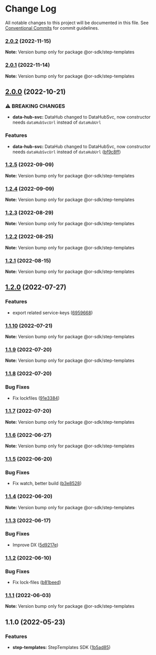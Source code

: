 # Change Log

All notable changes to this project will be documented in this file.
See [Conventional Commits](https://conventionalcommits.org) for commit guidelines.

### [2.0.2](https://gitlab.com/onereach/platform/or-sdk-next/compare/@or-sdk/step-templates@2.0.1...@or-sdk/step-templates@2.0.2) (2022-11-15)

**Note:** Version bump only for package @or-sdk/step-templates





### [2.0.1](https://gitlab.com/onereach/platform/or-sdk-next/compare/@or-sdk/step-templates@2.0.0...@or-sdk/step-templates@2.0.1) (2022-11-14)

**Note:** Version bump only for package @or-sdk/step-templates





## [2.0.0](https://gitlab.com/onereach/platform/or-sdk-next/compare/@or-sdk/step-templates@1.2.5...@or-sdk/step-templates@2.0.0) (2022-10-21)


### ⚠ BREAKING CHANGES

* **data-hub-svc:** DataHub changed to DataHubSvc, now constructor needs `dataHubSvcUrl`  instead of `dataHubUrl`

### Features

* **data-hub-svc:** DataHub changed to DataHubSvc, now constructor needs `dataHubSvcUrl`  instead of `dataHubUrl` ([bf9c8ff](https://gitlab.com/onereach/platform/or-sdk-next/commit/bf9c8ff0c660e19f174ad04a135320c98152c4e7))



### [1.2.5](https://gitlab.com/onereach/platform/or-sdk-next/compare/@or-sdk/step-templates@1.2.4...@or-sdk/step-templates@1.2.5) (2022-09-09)

**Note:** Version bump only for package @or-sdk/step-templates





### [1.2.4](https://gitlab.com/onereach/platform/or-sdk-next/compare/@or-sdk/step-templates@1.2.3...@or-sdk/step-templates@1.2.4) (2022-09-09)

**Note:** Version bump only for package @or-sdk/step-templates





### [1.2.3](https://gitlab.com/onereach/platform/or-sdk-next/compare/@or-sdk/step-templates@1.2.2...@or-sdk/step-templates@1.2.3) (2022-08-29)

**Note:** Version bump only for package @or-sdk/step-templates





### [1.2.2](https://gitlab.com/onereach/platform/or-sdk-next/compare/@or-sdk/step-templates@1.2.1...@or-sdk/step-templates@1.2.2) (2022-08-25)

**Note:** Version bump only for package @or-sdk/step-templates





### [1.2.1](https://gitlab.com/onereach/platform/or-sdk-next/compare/@or-sdk/step-templates@1.2.0...@or-sdk/step-templates@1.2.1) (2022-08-15)

**Note:** Version bump only for package @or-sdk/step-templates





## [1.2.0](https://gitlab.com/onereach/platform/or-sdk-next/compare/@or-sdk/step-templates@1.1.10...@or-sdk/step-templates@1.2.0) (2022-07-27)


### Features

* export related service-keys ([6959668](https://gitlab.com/onereach/platform/or-sdk-next/commit/69596684c513b6d078dd3fde7ca6885b852dfdfd))



### [1.1.10](https://gitlab.com/onereach/platform/or-sdk-next/compare/@or-sdk/step-templates@1.1.9...@or-sdk/step-templates@1.1.10) (2022-07-21)

**Note:** Version bump only for package @or-sdk/step-templates





### [1.1.9](https://gitlab.com/onereach/platform/or-sdk-next/compare/@or-sdk/step-templates@1.1.8...@or-sdk/step-templates@1.1.9) (2022-07-20)

**Note:** Version bump only for package @or-sdk/step-templates





### [1.1.8](https://gitlab.com/onereach/platform/or-sdk-next/compare/@or-sdk/step-templates@1.1.7...@or-sdk/step-templates@1.1.8) (2022-07-20)


### Bug Fixes

* Fix lockfiles ([91e3384](https://gitlab.com/onereach/platform/or-sdk-next/commit/91e3384a2774698efe36e9fa955633670cfdb03a))



### [1.1.7](https://gitlab.com/onereach/platform/or-sdk-next/compare/@or-sdk/step-templates@1.1.6...@or-sdk/step-templates@1.1.7) (2022-07-20)

**Note:** Version bump only for package @or-sdk/step-templates





### [1.1.6](https://gitlab.com/onereach/platform/or-sdk-next/compare/@or-sdk/step-templates@1.1.5...@or-sdk/step-templates@1.1.6) (2022-06-27)

**Note:** Version bump only for package @or-sdk/step-templates





### [1.1.5](https://gitlab.com/onereach/platform/or-sdk-next/compare/@or-sdk/step-templates@1.1.4...@or-sdk/step-templates@1.1.5) (2022-06-20)


### Bug Fixes

* Fix watch, better build ([b3e8528](https://gitlab.com/onereach/platform/or-sdk-next/commit/b3e85287dae5b53b892fcefc48348094dac8a0cc))



### [1.1.4](https://gitlab.com/onereach/platform/or-sdk-next/compare/@or-sdk/step-templates@1.1.3...@or-sdk/step-templates@1.1.4) (2022-06-20)

**Note:** Version bump only for package @or-sdk/step-templates





### [1.1.3](https://gitlab.com/onereach/platform/or-sdk-next/compare/@or-sdk/step-templates@1.1.2...@or-sdk/step-templates@1.1.3) (2022-06-17)


### Bug Fixes

* Improve DX ([5d9217e](https://gitlab.com/onereach/platform/or-sdk-next/commit/5d9217e248be157241d7ac3a59fac10923af6d44))



### [1.1.2](https://gitlab.com/onereach/platform/or-sdk-next/compare/@or-sdk/step-templates@1.1.1...@or-sdk/step-templates@1.1.2) (2022-06-10)


### Bug Fixes

* Fix lock-files ([b81beed](https://gitlab.com/onereach/platform/or-sdk-next/commit/b81beed9d83b37aff2b08f8b372b70c4e71b611b))



### [1.1.1](https://gitlab.com/onereach/platform/or-sdk-next/compare/@or-sdk/step-templates@1.1.0...@or-sdk/step-templates@1.1.1) (2022-06-03)

**Note:** Version bump only for package @or-sdk/step-templates





## 1.1.0 (2022-05-23)


### Features

* **step-templates:** StepTemplates SDK ([1b5ad85](https://gitlab.com/onereach/platform/or-sdk-next/commit/1b5ad85afd2db58e6487c257b5265a7db1a95074))
